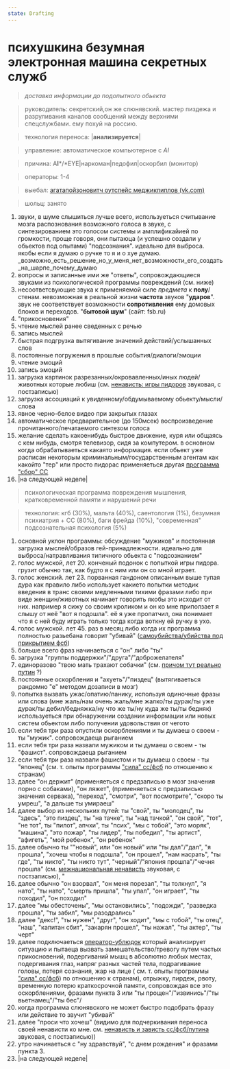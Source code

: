 ```yaml
---
state: Drafting
---
```

# психушкина безумная электронная машина секретных служб

> *доставка информации до подопытного обьекта*

> руководитель: секретский,он же слюнявский. мастер пиздежа и разруливания каналов сообщений между верхними спецслужбами. ему похуй на россию.

> технология переноса: |**анализируется**|

> управление: автоматическое компьютерное с *AI*

> причина: A**I***/*EYE|наркоман|педофил|оскорбил (монитор)

> операторы: 1-4

> выебал: [агатапойзоновитч оутспейс меджикпиплов (vk.com)](https://vk.com/agent1348)

> шольц: занято

1. звуки, в шуме слышиться лучше всего, используеться считывание мозга распознования возможного голоса в звуке, с синтезированием это голосом системы и амплификайией по громкости, проще говоря, они пытаюца (и успешно создали у обьектов под опытами) "подсознания". идеально для выброса. якобы если я думаю о ручке то я и о хуе думаю.
         _возможно_есть_решение_но_у_меня_нет_возможности_его_создать_на_шарпе_почему_думаю
2.  вопросы и записанные ими же "ответы", сопровождающиеся звуками из психологической программы повреждений (см. ниже)
3. несоответсвующие звука к применяемой силе *предмета* к **полу**/стенам. невозможная в реальной жизни **частота** звуков "**ударов**". звук не соответствует возможности **сопротивления** ему домовых блоков и переходов. "**бытовой шум**" (сайт: fsb.ru)
4. "прикосновения"
5. чтение мыслей ранее сведенных с речью
6. запись мыслей
7. быстрая подгрузка вытягивание значений действий/услышанных слов
8. постоянные погружения в прошлые события/диалоги/эмоции
9.  чтение эмоций
10. запись эмоций
11. загрузка картинок разрезанных/окровавленных/иных людей/животных которые любиш (см. [ненависть: игры пидоров](/axis9/issues/ss/inter_fss_hate.md) звуковая, с постзаписью)
12. загрузка ассоциаций к увиденному/обдумываемому обьекту/мысли/слова
13. явное черно-белое видео при закрытых глазах
14. автоматическое предварительное  (до 150мсек) воспроизведение прочитанного/печатаемого синтезом голоса
15. желание сделать какоенибудь быстрое движение, куря или общаясь с кем нибудь, смотря телевизор, сидя за компутером. в основном когда обрабатываеться какаято информация. если обьект уже расписан некоторым криминальным/государственным агентам как какойто "тер" или просто пидорас применяеться другая [программа "сбор" СС](/axis9/issues/ss/ss_sbor_programm.md)
16. |на следующей неделе|

> психологическая программа повреждения мышления, кратковременной памяти и нарушений речи

> технология: кгб (30%), мальта (40%), саентология (1%), безумная психиатрия + СС (80%), баги фрейда (10%), "современная" подсознательная психология (5%)

1. основной уклон программы: обсуждение "мужиков" и постоянная загрузка мыслей/образов гей-принадлежности. идеально для выброса/натравливания типичного обьекта с "подсознанием"
2. голос мужской, лет 20. конченый подонок с попыткой игры пидора. грузит обычно так, как будто я с ним или он со мной играет. 
3. голос женский. лет 23. порванная гандоном описанным выше тупая дура как правило либо использует какието попытки методик введения в транс своими медленными тихими фразами либо при виде женщин/животных начинает говорить якобы это исходит от них. например я сижу со своим кроликом и он ко мне приползает я слышу от неё "вот я подошла". её я уже пропатчил, она понимает что я с ней буду играть только тогда когда воткну ей ручку в ухо.
5. голос мужской. лет 45. раз в месяц либо когда их программа полностью разьебана говорит "убивай" ([самоубийства/убийства под прикрытием фсб](/axis9/issues/ss/history_russia_kills.md))
6. больше всего фраз начинаеться с "он" либо "ты"
7. загрузка "группы поддержки"/"друга"/"доброжелателя"
8. единоразово "твою мать трахают собачки" (см. [причом тут реально путин](/axis9/issues/ss/putin.md) ?)
9. постоянные оскорбления и "ахуеть"/"пиздец" (вытягиваеться рандомно "е" методом дозаписи в мозг)
10. попытка вызвать ужас/опатию/панику, используя одиночные фразы или слова (мне жаль/нам очень жаль/мне жалко/ты дурак/ты уже дурак/ты дебил/бедняжка/ну что же ты/ну куда же ты/ты бедняк)  используеться при обнаружении создании информации или новых систем обьектом либо получении удовольствия от чегото
11. если тебя три раза опустили оскорблениями и ты думаеш о своем - ты "мужик". сопровождаеца рыганием
12. если тебя три раза назвали мужиком и ты думаеш о своем - ты "фашист". сопровождаеца рыганием
13. если тебя три раза назвали фашистом и ты думаеш о своем - ты "японец" (см. т. опыты программы ["сила" сс/фсб](/axis9/issues/ss/fss_psy_attacks_on_countrys.md) по отношению к странам)
14. далее "он держит" (применяеться с предзаписью в мозг значения порно с собаками), "он ляжет", (применяеться с предзаписью значения сервака), "переход",  "смотри", "вот посмотрите", "скоро ты умреш", "а дальше ты умираеш"
15.  далее выбор из нескольких путей: ты "свой", ты "молодец", ты "здесь",  "это пиздец", ты "на тачке", ты "над тачкой", "он свой", "тот", "не тот", ты "пилот", апчхи", ты "псих", "мы с тобой", "это моряк", "машина", "это пожар", "ты лидер", "ты победил", "ты артист", "афигеть", "мой ребенок", "он ребенок"
16. далее обычно ты  ""новый", или "он новый" или "ты дал"/"дал",  "я прошла",  "хочеш чтобы я подошла", "он прошел",  "нам насрать", "ты где", "ты никто",  "ты никто тут",  "черный"/"япония прошла"/"чечня прошла" (см. [межнациональная ненависть](inter_fss_hate.md) звуковая, с постзаписью), "
17.  далее обычно "он взорвал", "он меня порезал", "ты толкнул", "я нато", "ты нато", "смерть пришла", "ты упал", "он играет", "ты походил", "он походил"
18. далее "мы обесточены", "мы остановились", "подожди", "разведка прошла", "ты забил",  "мы разодрались"
19. далее "декс!", "ты нужен", "друг", "он ходит", "мы с тобой", "ты отец", "наш", "капитан сбит", "закарян прошел", "ты нажал", "ты актер", "ты черт"
20. далее подключаеться [оператор-ублюдок](/axis9/issues/ss/psy_operators.md) который анализирует ситуацию и пытаеца вызвать замешательство/тревогу путем частых прикосновений, подергиваний мышц в абсолютно любых местах, подергивания глаз, напряг разных частей тела, подрагивание головы, потеря сознания, жар на лице ( см. т. опыты программы ["сила" сс/фсб](/axis9/issues/ss/fss_psy_attacks_on_countrys.md)) по отношению к странам), отрыжку, пирдеж, рвоту, временную потерю краткосрочной памяти, сопровождая все это оскорблениями, фразами пункта 3 или "ты прощен"/"извинись"/"ты вьетнамец"/"ты бес"/
21. когда программа слюнявского не может быстро подобрать фразу или действие то звучит "убивай"
22. далее "проси что хочеш" (видимо для подчеркивания переноса своей ненависти ко мне. см. [ненависть и зависть сс/фсб/путина](inter_fss_hate.md) звуковая, с постзаписью))
23. утро начинаеться с "ну здравствуй", "с днем рождения" и фразами пункта 3.
24. |на следующей неделе|